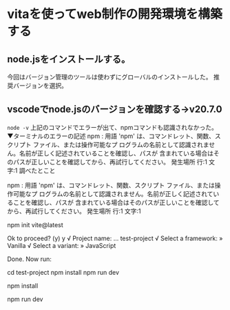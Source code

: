 # vitaを使ってweb制作の開発環境を構築する
## node.jsをインストールする。
今回はバージョン管理のツールは使わずにグローバルのインストールした。
推奨バージョンを選択。
## vscodeでnode.jsのバージョンを確認する→v20.7.0
`node -v`
上記のコマンドでエラーが出て、npmコマンドも認識されなかった。
▼ターミナルのエラーの記述
npm : 用語 'npm' は、コマンドレット、関数、スクリプト ファイル、または操作可能なプ
ログラムの名前として認識されません。名前が正しく記述されていることを確認し、パスが
含まれている場合はそのパスが正しいことを確認してから、再試行してください。
発生場所 行:1 文字:1
調べたとこと


npm : 用語 'npm' は、コマンドレット、関数、スクリプト ファイル、または操作可能なプ
ログラムの名前として認識されません。名前が正しく記述されていることを確認し、パスが
含まれている場合はそのパスが正しいことを確認してから、再試行してください。
発生場所 行:1 文字:1

npm init vite@latest

Ok to proceed? (y) y
√ Project name: ... test-project
√ Select a framework: » Vanilla
√ Select a variant: » JavaScript

Done. Now run:

  cd test-project
  npm install
  npm run dev

npm install

npm run dev

